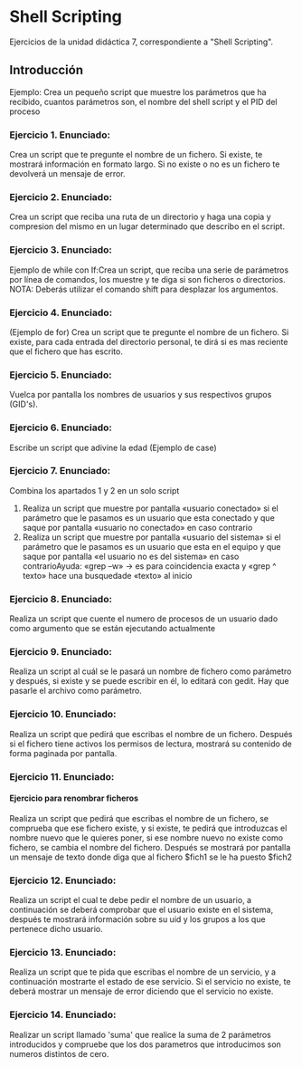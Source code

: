# Shell Scripting

Ejercicios de la unidad didáctica 7, correspondiente a "Shell Scripting".

## Introducción
Ejemplo: 
Crea un pequeño script que muestre los parámetros que ha recibido, cuantos parámetros son, el nombre del shell script y el PID del proceso 

### Ejercicio 1. Enunciado:
Crea un script que te pregunte el nombre de un fichero. Si existe, te mostrará información en formato largo. Si no existe o no es un fichero te devolverá un mensaje de error. 

### Ejercicio 2. Enunciado:
Crea un script que reciba una ruta de un directorio y haga una copia y compresion del mismo en un lugar determinado que describo en el script.

### Ejercicio 3. Enunciado:
Ejemplo de while con If:Crea un script, que reciba una serie de parámetros por línea de comandos, los muestre y te diga si son ficheros o directorios.
NOTA: Deberás utilizar el comando shift para desplazar los argumentos.

### Ejercicio 4. Enunciado:
(Ejemplo de for) Crea un script que te pregunte el nombre de un fichero. Si existe, para cada entrada del directorio personal, te dirá si es mas reciente que el fichero que has escrito.

### Ejercicio 5. Enunciado:
Vuelca por pantalla los nombres de usuarios y sus respectivos grupos (GID's).

### Ejercicio 6. Enunciado:
Escribe un script que adivine la edad (Ejemplo de case)

### Ejercicio 7. Enunciado:
Combina los apartados 1 y 2 en un solo script

1. Realiza un script que muestre por pantalla «usuario conectado» si el parámetro que le pasamos es un usuario que esta conectado y que saque por pantalla «usuario no conectado» en caso contrario
2. Realiza un script que muestre por pantalla «usuario del sistema» si el parámetro que le pasamos es un usuario que esta en el equipo y que saque por pantalla «el usuario no es del sistema» en caso contrarioAyuda: «grep –w» -> es para coincidencia exacta y «grep ^ texto» hace una busquedade «texto» al inicio 

### Ejercicio 8. Enunciado:
Realiza un script que cuente el numero de procesos de un usuario dado como argumento que se están ejecutando actualmente

### Ejercicio 9. Enunciado:
Realiza un script al cuál se le pasará un nombre de fichero como parámetro y después, si existe y se puede escribir en él, lo editará con gedit. Hay que pasarle el archivo como parámetro.

### Ejercicio 10. Enunciado:
Realiza un script que pedirá que escribas el nombre de un fichero. Después si el fichero tiene activos los permisos de lectura, mostrará su contenido de forma paginada por pantalla.

### Ejercicio 11. Enunciado:
#### Ejercicio para renombrar ficheros
Realiza un script que pedirá que escribas el nombre de un fichero, se comprueba que ese fichero existe, y si existe, te pedirá que introduzcas el nombre nuevo que le quieres poner, si ese nombre nuevo no existe como fichero, se cambia el nombre del fichero. Después se mostrará por pantalla un mensaje de texto donde diga que al fichero $fich1 se le ha puesto $fich2

### Ejercicio 12. Enunciado:
Realiza un script el cual te debe pedir el nombre de un usuario, a continuación se deberá comprobar que el usuario existe en el sistema, después te mostrará información sobre su uid y los grupos a los que pertenece dicho usuario.

### Ejercicio 13. Enunciado:
Realiza un script que te pida que escribas el nombre de un servicio, y a continuación mostrarte el estado de ese servicio. Si el servicio no existe, te deberá mostrar un mensaje de error diciendo que el servicio no existe.

### Ejercicio 14. Enunciado:
Realizar un script llamado 'suma' que realice la suma de 2 parámetros introducidos y compruebe que los dos parametros que introducimos son numeros distintos de cero.